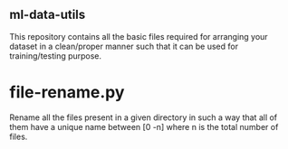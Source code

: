 ## ml-data-utils


This repository contains all the basic files required for arranging your dataset in a clean/proper manner such that it can be used for training/testing purpose.

# file-rename.py

Rename all the files present in a given directory in such a way that all of them have a unique name between [0 -n]
where n is the total number of files.
